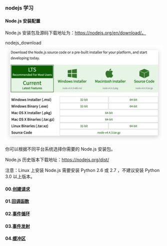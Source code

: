 ### nodejs 学习

#### Node.js 安装配置

Node.js 安装包及源码下载地址为：https://nodejs.org/en/download/。

nodejs_download
![nodejs官网下载](/src/image/nodejs-download.jpg)

你可以根据不同平台系统选择你需要的 Node.js 安装包。

Node.js 历史版本下载地址：https://nodejs.org/dist/

注意：Linux 上安装 Node.js 需要安装 Python 2.6 或 2.7 ，不建议安装 Python 3.0 以上版本。

#### 00.[创建请求](/src/lesson00.server-test/require.md)

#### 01.[回调函数](/src/lesson01.callback-test/callback.md)

#### 02.[事件循环](/src/lesson02.eventloop-test/eventloop.md)

#### 03.[事件发射](/src/lesson03.eventEmitter-test/eventEmitter.md)

#### 04.[缓冲区]('/src/lesson04.buffer-test/buffer.md)
